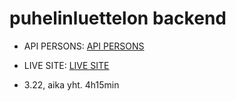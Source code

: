 # puhelinluettelon backend

- API PERSONS: [API PERSONS](https://fso-osa-3.herokuapp.com/api/persons)
- LIVE SITE: [LIVE SITE](https://fso-osa-3.herokuapp.com/)

- 3.22, aika yht. 4h15min
